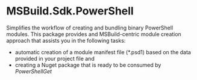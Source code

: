 # MSBuild.Sdk.PowerShell

Simplifies the workflow of creating and bundling binary PowerShell modules. This package provides and MSBuild-centric module creation approach that assists you in the following tasks:

- automatic creation of a module manifest file (*.psd1) based on the data provided in your project file and
- creating a Nuget package that is ready to be consumed by *PowerShellGet*

